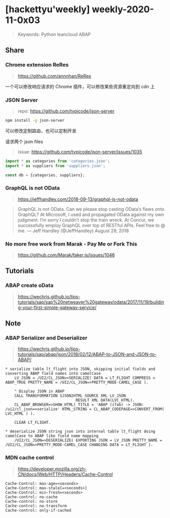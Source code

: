 # [hackettyu'weekly] weekly-2020-11-0x03

> Keywords: Python leancloud ABAP

## Share

### Chrome extension ReRes

> https://github.com/annnhan/ReRes

一个可以修改响应请求的 Chrome 插件，可以修改某些资源重定向到 cdn 上

### JSON Server

> repo: https://github.com/typicode/json-server

```bash
npm install -g json-server
```

可以修改定制路由，也可以定制开发

请求两个 json files 

> issue: https://github.com/typicode/json-server/issues/1035

```js
import * as categories from 'categories.json';
import * as suppliers from 'suppliers.json';

const db = {categories, suppliers};
```

### GraphQL is not OData

> https://jeffhandley.com/2018-09-13/graphql-is-not-odata

> GraphQL is not OData. Can we please stop casting OData’s flaws onto GraphQL?
At Microsoft, I used and propagated OData against my own judgment. I’m sorry I couldn’t stop the train wreck.
At Concur, we successfully employ GraphQL over top of RESTful APIs.
Feel free to @ me.
— Jeff Handley (@JeffHandley) August 29, 2018

### No more free work from Marak - Pay Me or Fork This

> https://github.com/Marak/faker.js/issues/1046

## Tutorials

### ABAP create oData

> https://wechris.github.io/tips-tutorials/sap/sap%20netweaver%20gateway/odata/2017/11/19/building-your-first-simple-gateway-service/

## Note

### ABAP Serializer and Deserializer

> https://wechris.github.io/tips-tutorials/sap/abap/json/2018/02/12/ABAP-to-JSON-and-JSON-to-ABAP/

```abap
* serialize table lt_flight into JSON, skipping initial fields and converting ABAP field names into camelCase
    LV_JSON = /UI2/CL_JSON=>SERIALIZE( DATA = LT_FLIGHT COMPRESS = ABAP_TRUE PRETTY_NAME = /UI2/CL_JSON=>PRETTY_MODE-CAMEL_CASE ).

    " Display JSON in ABAP
    CALL TRANSFORMATION SJSON2HTML SOURCE XML LV_JSON
                               RESULT XML DATA(LVC_HTML).
    CL_ABAP_BROWSER=>SHOW_HTML( TITLE = 'ABAP (iTab) -> JSON: /ui2/cl_json=>serialize' HTML_STRING = CL_ABAP_CODEPAGE=>CONVERT_FROM( LVC_HTML ) ).

    CLEAR LT_FLIGHT.

* deserialize JSON string json into internal table lt_flight doing camelCase to ABAP like field name mapping
    /UI2/CL_JSON=>DESERIALIZE( EXPORTING JSON = LV_JSON PRETTY_NAME = /UI2/CL_JSON=>PRETTY_MODE-CAMEL_CASE CHANGING DATA = LT_FLIGHT ).
```

### MDN cache control

> https://developer.mozilla.org/zh-CN/docs/Web/HTTP/Headers/Cache-Control

```
Cache-Control: max-age=<seconds>
Cache-Control: max-stale[=<seconds>]
Cache-Control: min-fresh=<seconds>
Cache-control: no-cache 
Cache-control: no-store
Cache-control: no-transform
Cache-control: only-if-cached
```